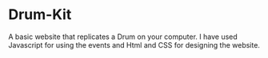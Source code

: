 # Drum-Kit
A basic website that replicates a Drum on your computer. 
I have used Javascript for using the events and Html and CSS for designing the website.
